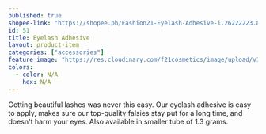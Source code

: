 ```yaml
---
published: true
shopee-link: "https://shopee.ph/Fashion21-Eyelash-Adhesive-i.26222223.826193978"
id: 51
title: Eyelash Adhesive
layout: product-item
categories: ["accessories"]
feature_image: "https://res.cloudinary.com/f21cosmetics/image/upload/v1492497557/eyelash-adhesive-black.jpg"
colors:
  - color: N/A
    hex: N/A
---
```

Getting beautiful lashes was never this easy. Our eyelash adhesive is easy to apply, makes sure our top-quality falsies stay put for a long time, and doesn't harm your eyes. Also available in smaller tube of 1.3 grams.
